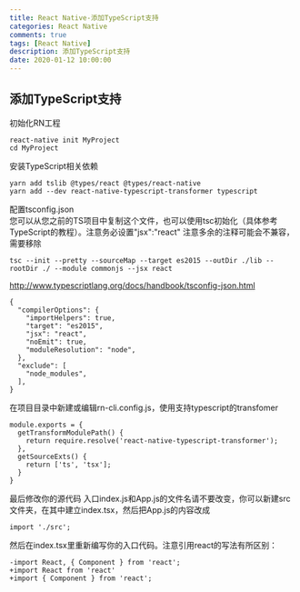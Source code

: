 ```yaml
---
title: React Native-添加TypeScript支持
categories: React Native
comments: true
tags: [React Native]
description: 添加TypeScript支持
date: 2020-01-12 10:00:00
---
```


## 添加TypeScript支持

初始化RN工程
```
react-native init MyProject
cd MyProject
```
安装TypeScript相关依赖
```
yarn add tslib @types/react @types/react-native
yarn add --dev react-native-typescript-transformer typescript
```
配置tsconfig.json  
您可以从您之前的TS项目中复制这个文件，也可以使用tsc初始化（具体参考TypeScript的教程）。注意务必设置"jsx":"react"
注意多余的注释可能会不兼容，需要移除

```
tsc --init --pretty --sourceMap --target es2015 --outDir ./lib --rootDir ./ --module commonjs --jsx react
```

http://www.typescriptlang.org/docs/handbook/tsconfig-json.html

```
{
  "compilerOptions": {
    "importHelpers": true,
    "target": "es2015",
    "jsx": "react",
    "noEmit": true,
    "moduleResolution": "node",
  },
  "exclude": [
    "node_modules",
  ],
}
```

在项目目录中新建或编辑rn-cli.config.js，使用支持typescript的transfomer


```
module.exports = {
  getTransformModulePath() {
    return require.resolve('react-native-typescript-transformer');
  },
  getSourceExts() {
    return ['ts', 'tsx'];
  }
}

```

最后修改你的源代码
入口index.js和App.js的文件名请不要改变，你可以新建src文件夹，在其中建立index.tsx，然后把App.js的内容改成

```
import './src';
```

然后在index.tsx里重新编写你的入口代码。注意引用react的写法有所区别：

```
-import React, { Component } from 'react';
+import React from 'react'
+import { Component } from 'react';
```
